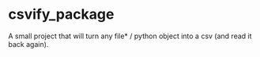 # csvify_package
A small project that will turn any file* / python object into a csv (and read it back again).

